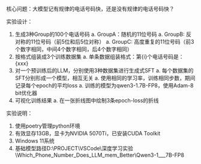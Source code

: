 核心问题：大模型记有规律的电话号码快，还是没有规律的电话号码快？

实验设计：
1. 生成3种Group的100个电话号码
    a. GroupA：随机的11位号码
    a. GroupB: 反对称的11位号码（前5位和后5位对称）
    a. GroupC: 高度重复的11位号码（前3个数字相同，中间4个数字相同，后4个数字相同）
1. 按格式组装成3个训练数据集
    a. 单条数据组装格式：第{i}个电话号码是：{xxx}
1. 对一个预训练后的LLM，分别使用3种数据集进行生成式SFT
    a. 每个数据集的SFT分别形成一个模型，相互无关
    a. 使用相同的学习率，训练相同步数，期间记录每个epoch的平均loss
    a. 训练的模型为qwen3-1.7B-FP8，使用Adam-8 bit优化器
1. 可视化训练结果
    a. 在一张折线图中绘制3条epoch-loss的折线

实验说明：
1. 使用poetry管理python环境
2. 有效显存13GB，显卡为NVIDIA 5070Ti，已安装CUDA Toolkit
3. Windows 11系统
4. 基础模型路径D:\PROJECT\VSCode\深度学习实验\Which_Phone_Number_Does_LLM_mem_Better\Qwen3-1___7B-FP8